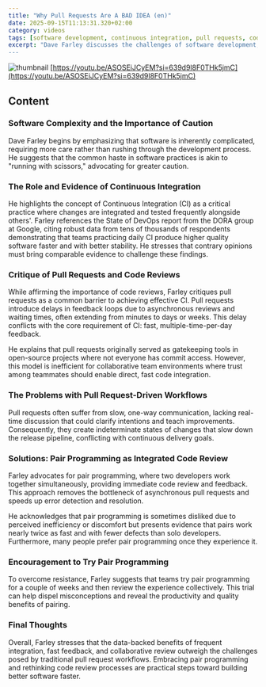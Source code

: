 ```yaml
---
title: "Why Pull Requests Are A BAD IDEA (en)"
date: 2025-09-15T11:13:31.320+02:00
category: videos
tags: [software development, continuous integration, pull requests, code review, pair programming, continuous delivery, devops, software quality]
excerpt: "Dave Farley discusses the challenges of software development, emphasizing continuous integration principles, the inefficiencies of pull requests, and advocating pair programming as a superior approach for fast, high-quality code review.
---
```


![thumbnail](https://i.ytimg.com/vi/ASOSEiJCyEM/maxresdefault.jpg)
[https://youtu.be/ASOSEiJCyEM?si=639d9l8F0THk5jmC](https://youtu.be/ASOSEiJCyEM?si=639d9l8F0THk5jmC)

<!--- My thoughts -->

## Content

### Software Complexity and the Importance of Caution
Dave Farley begins by emphasizing that software is inherently complicated, requiring more care rather than rushing through the development process. He suggests that the common haste in software practices is akin to "running with scissors," advocating for greater caution.

### The Role and Evidence of Continuous Integration
He highlights the concept of Continuous Integration (CI) as a critical practice where changes are integrated and tested frequently alongside others'. Farley references the State of DevOps report from the DORA group at Google, citing robust data from tens of thousands of respondents demonstrating that teams practicing daily CI produce higher quality software faster and with better stability. He stresses that contrary opinions must bring comparable evidence to challenge these findings.

### Critique of Pull Requests and Code Reviews
While affirming the importance of code reviews, Farley critiques pull requests as a common barrier to achieving effective CI. Pull requests introduce delays in feedback loops due to asynchronous reviews and waiting times, often extending from minutes to days or weeks. This delay conflicts with the core requirement of CI: fast, multiple-time-per-day feedback.

He explains that pull requests originally served as gatekeeping tools in open-source projects where not everyone has commit access. However, this model is inefficient for collaborative team environments where trust among teammates should enable direct, fast code integration.

### The Problems with Pull Request-Driven Workflows
Pull requests often suffer from slow, one-way communication, lacking real-time discussion that could clarify intentions and teach improvements. Consequently, they create indeterminate states of changes that slow down the release pipeline, conflicting with continuous delivery goals.

### Solutions: Pair Programming as Integrated Code Review
Farley advocates for pair programming, where two developers work together simultaneously, providing immediate code review and feedback. This approach removes the bottleneck of asynchronous pull requests and speeds up error detection and resolution.

He acknowledges that pair programming is sometimes disliked due to perceived inefficiency or discomfort but presents evidence that pairs work nearly twice as fast and with fewer defects than solo developers. Furthermore, many people prefer pair programming once they experience it.

### Encouragement to Try Pair Programming
To overcome resistance, Farley suggests that teams try pair programming for a couple of weeks and then review the experience collectively. This trial can help dispel misconceptions and reveal the productivity and quality benefits of pairing.

### Final Thoughts
Overall, Farley stresses that the data-backed benefits of frequent integration, fast feedback, and collaborative review outweigh the challenges posed by traditional pull request workflows. Embracing pair programming and rethinking code review processes are practical steps toward building better software faster.

